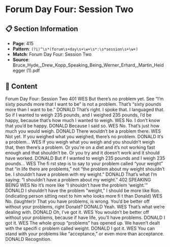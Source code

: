 # Forum Day Four: Session Two

## 📋 Section Information

- **Page**: 415
- **Pattern**: `(?i)^\s*(forum\s+day\s+\w+\s*:\s*session\s+\w+)`
- **Match**: Forum Day Four: Session Two
- **Source**: Bruce_Hyde,_Drew_Kopp_Speaking_Being_Werner_Erhard,_Martin_Heidegger (1).pdf

## 📄 Content

Forum Day Four: Session Two
401
WES
But there’s no problem yet. See “I’m sixty pounds more that I want to be” is not a problem.
That’s “sixty pounds more than I want to be.”
DONALD
That’s right. I spoke that. I languaged that. So if I wanted to weigh 235 pounds, and I weighed
235 pounds, I’d be happy, because that’s how much I wanted to weigh.
WES
No. I don’t know that you’d be happy.
DONALD
Because I said so.
WES
No. That’s just how much you would weigh.
DONALD
There wouldn’t be a problem there.
WES
Not yet. If you weighed what you weighed, there’s no problem.
DONALD
It’s a problem...
WES
If you weigh what you weigh and you shouldn’t weigh that, then there’s a problem. Or you’re
on a diet and it’s not working fast enough and that shouldn’t be. Or you try and it doesn’t work
and it should have worked.
DONALD
But if I wanted to weigh 235 pounds and I weigh 235 pounds...
WES
The fi rst step is to say to your problem called “your weight” that “in life there are problems,” not
“the problem about my weight shouldn’t be. I shouldn’t have a problem with my weight.”
DONALD
That’s what I’m saying: “I shouldn’t have a problem about my weight.”
402
SPEAKING BEING
WES
No it’s more like “I shouldn’t have the problem ‘weight.’”
DONALD
I shouldn’t have the problem “weight,” I should be more like Ron.
(indicating person sitting next to him who looks more fi t than Donald)
WES
No.
(laughter)r
That you have problems, is wrong. You’d be better off  without your problems, right Donald?
DONALD
Yeah.
WES
That’s what we’re dealing with.
DONALD
Oh, I’ve got it.
WES
You wouldn’t be better off  without your problems, because if have life, you’ll have problems.
DONALD
I got it.
WES
The whole group “problems” has opened up. We haven’t dealt with the specifi c problem called
weight.
DONALD
I got it.
WES
You can stand with your problems like “acceptance,” or even more than acceptance.
DONALD
Recognition.